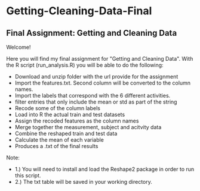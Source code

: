 # Getting-Cleaning-Data-Final
## Final Assignment: Getting and Cleaning Data

Welcome!

Here you will find my final assignment for "Getting and Cleaning Data". With the R script (run_analysis.R) you will be able to do the following:

- Download and unzip folder with the url provide for the assignment
- Import the features.txt. Second column will be converted to the column names.
- Import the labels that correspond with the 6 different activities.
- filter entries that only include the mean or std as part of the string
- Recode some of the column labels
- Load into R the actual train and test datasets
- Assign the recoded features as the column names
- Merge together the measurement, subject and acitvity data
- Combine the reshaped train and test data
- Calculate the mean of each variable
- Produces a .txt of the final results

Note: 
- 1.) You will need to install and load the Reshape2 package in order to run this script.
- 2.) The txt table will be saved in your working directory.
